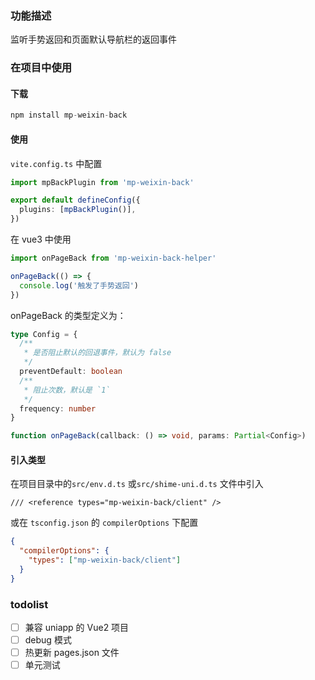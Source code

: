 ### 功能描述

监听手势返回和页面默认导航栏的返回事件

### 在项目中使用

#### 下载

```ts
npm install mp-weixin-back
```

#### 使用

`vite.config.ts` 中配置

```ts
import mpBackPlugin from 'mp-weixin-back'

export default defineConfig({
  plugins: [mpBackPlugin()],
})
```

在 vue3 中使用

```ts
import onPageBack from 'mp-weixin-back-helper'

onPageBack(() => {
  console.log('触发了手势返回')
})
```

onPageBack 的类型定义为：

```ts
type Config = {
  /**
   * 是否阻止默认的回退事件，默认为 false
   */
  preventDefault: boolean
  /**
   * 阻止次数，默认是 `1`
   */
  frequency: number
}

function onPageBack(callback: () => void, params: Partial<Config>)
```

#### 引入类型

在项目目录中的`src/env.d.ts` 或`src/shime-uni.d.ts` 文件中引入

```
/// <reference types="mp-weixin-back/client" />
```

或在 `tsconfig.json` 的 `compilerOptions` 下配置

```json
{
  "compilerOptions": {
    "types": ["mp-weixin-back/client"]
  }
}
```

### todolist

- [ ] 兼容 uniapp 的 Vue2 项目
- [ ] debug 模式
- [ ] 热更新 pages.json 文件
- [ ] 单元测试
